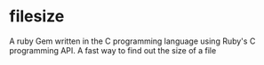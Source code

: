 # filesize
A ruby Gem written in the C programming language using Ruby's C programming API. A fast way to find out the size of a file
